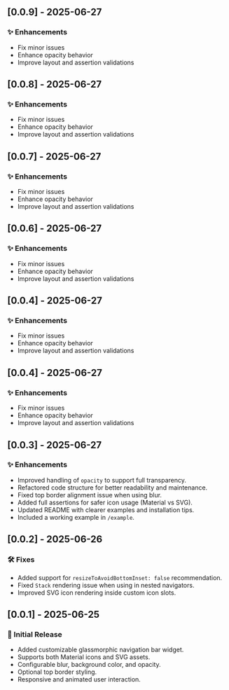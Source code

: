 ## [0.0.9] - 2025-06-27
### ✨ Enhancements
- Fix minor issues
- Enhance opacity behavior
- Improve layout and assertion validations
## [0.0.8] - 2025-06-27
### ✨ Enhancements
- Fix minor issues
- Enhance opacity behavior
- Improve layout and assertion validations
## [0.0.7] - 2025-06-27
### ✨ Enhancements
- Fix minor issues
- Enhance opacity behavior
- Improve layout and assertion validations
## [0.0.6] - 2025-06-27
### ✨ Enhancements
- Fix minor issues
- Enhance opacity behavior
- Improve layout and assertion validations
## [0.0.4] - 2025-06-27
### ✨ Enhancements
- Fix minor issues
- Enhance opacity behavior
- Improve layout and assertion validations
## [0.0.4] - 2025-06-27
### ✨ Enhancements
- Fix minor issues
- Enhance opacity behavior
- Improve layout and assertion validations
## [0.0.3] - 2025-06-27
### ✨ Enhancements
- Improved handling of `opacity` to support full transparency.
- Refactored code structure for better readability and maintenance.
- Fixed top border alignment issue when using blur.
- Added full assertions for safer icon usage (Material vs SVG).
- Updated README with clearer examples and installation tips.
- Included a working example in `/example`.

## [0.0.2] - 2025-06-26
### 🛠 Fixes
- Added support for `resizeToAvoidBottomInset: false` recommendation.
- Fixed `Stack` rendering issue when using in nested navigators.
- Improved SVG icon rendering inside custom icon slots.

## [0.0.1] - 2025-06-25
### 🚀 Initial Release
- Added customizable glassmorphic navigation bar widget.
- Supports both Material icons and SVG assets.
- Configurable blur, background color, and opacity.
- Optional top border styling.
- Responsive and animated user interaction.
